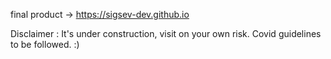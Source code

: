 final product -> https://sigsev-dev.github.io

Disclaimer : It's under construction, visit on your own risk. Covid guidelines to be followed. :)
